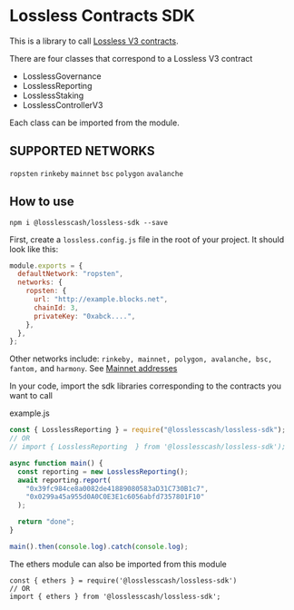 # Lossless Contracts SDK

This is a library to call [Lossless V3 contracts](https://github.com/Lossless-Cash/lossless-v3).

There are four classes that correspond to a Lossless V3 contract

- LosslessGovernance
- LosslessReporting
- LosslessStaking
- LosslessControllerV3

Each class can be imported from the module.

## SUPPORTED NETWORKS

`ropsten`
`rinkeby`
`mainnet`
`bsc`
`polygon`
`avalanche`

## How to use

```
npm i @losslesscash/lossless-sdk --save
```

First, create a `lossless.config.js` file in the root of your project. It should look like this:

```js
module.exports = {
  defaultNetwork: "ropsten",
  networks: {
    ropsten: {
      url: "http://example.blocks.net",
      chainId: 3,
      privateKey: "0xabck....",
    },
  },
};
```

Other networks include: `rinkeby, mainnet, polygon, avalanche, bsc, fantom,` and `harmony`.
See [Mainnet addresses](https://lossless-cash.gitbook.io/lossless/technical-reference/lossless-controller/deployments)

In your code, import the sdk libraries corresponding to the contracts you want to call

example.js

```js
const { LosslessReporting } = require("@losslesscash/lossless-sdk");
// OR
// import { LosslessReporting  } from '@losslesscash/lossless-sdk');

async function main() {
  const reporting = new LosslessReporting();
  await reporting.report(
    "0x39fc984ce8a0082de41889080583aD31C730B1c7",
    "0x0299a45a955d0A0C0E3E1c6056abfd7357801F10"
  );

  return "done";
}

main().then(console.log).catch(console.log);
```

The ethers module can also be imported from this module

```
const { ethers } = require('@losslesscash/lossless-sdk')
// OR
import { ethers } from '@losslesscash/lossless-sdk';
```
